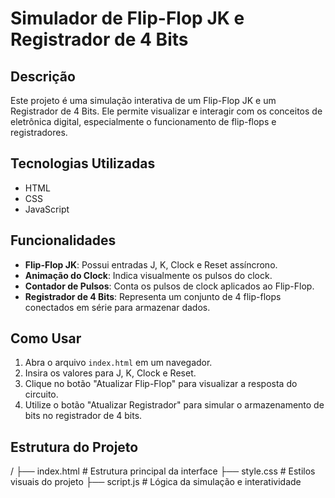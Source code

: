# Simulador de Flip-Flop JK e Registrador de 4 Bits

## Descrição
Este projeto é uma simulação interativa de um Flip-Flop JK e um Registrador de 4 Bits. Ele permite visualizar e interagir com os conceitos de eletrônica digital, especialmente o funcionamento de flip-flops e registradores.

## Tecnologias Utilizadas
- HTML
- CSS
- JavaScript

## Funcionalidades
- **Flip-Flop JK**: Possui entradas J, K, Clock e Reset assíncrono.
- **Animação do Clock**: Indica visualmente os pulsos do clock.
- **Contador de Pulsos**: Conta os pulsos de clock aplicados ao Flip-Flop.
- **Registrador de 4 Bits**: Representa um conjunto de 4 flip-flops conectados em série para armazenar dados.

## Como Usar
1. Abra o arquivo `index.html` em um navegador.
2. Insira os valores para J, K, Clock e Reset.
3. Clique no botão "Atualizar Flip-Flop" para visualizar a resposta do circuito.
4. Utilize o botão "Atualizar Registrador" para simular o armazenamento de bits no registrador de 4 bits.

## Estrutura do Projeto

/
├── index.html   # Estrutura principal da interface
├── style.css    # Estilos visuais do projeto
├── script.js    # Lógica da simulação e interatividade
